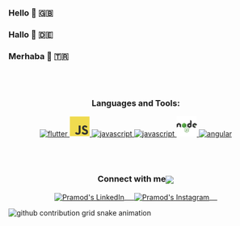 ### Hello 👋 🇬🇧 
### Hallo 👋 🇩🇪
### Merhaba 👋 🇹🇷 


<br />
<br />

<h3 align="center">Languages and Tools:</h3>
<p align="center">
   <a href="https://flutter.dev" target="_blank">
    <img
      src="https://www.vectorlogo.zone/logos/flutterio/flutterio-icon.svg"
      alt="flutter"
      width="40"
      height="40"
    />
  </a>
  <a
    href="https://developer.mozilla.org/en-US/docs/Web/JavaScript"
    target="_blank"
  >
    <img
      src="https://raw.githubusercontent.com/devicons/devicon/master/icons/javascript/javascript-original.svg"
      alt="javascript"
      width="40"
      height="40"
    />
  </a>
   <a
    href="https://vuejs.org/"
    target="_blank"
  >
    <img
      src="https://vuejs.org/images/logo.png"
      alt="javascript"
      width="40"
      height="40"
    />
  </a>
   <a
    href="https://quasar.dev/"
    target="_blank"
  >
    <img
      src="https://cdn.quasar.dev/logo-v2/svg/logo-vertical.svg"
      alt="javascript"
      width="40"
      height="40"
    />
  </a>
  <a href="https://nodejs.org" target="_blank">
    <img
      src="https://raw.githubusercontent.com/devicons/devicon/master/icons/nodejs/nodejs-original-wordmark.svg"
      alt="nodejs"
      width="40"
      height="40"
    />
  </a>
    <a href="https://angular.io/" target="_blank">
    <img
      src="https://upload.wikimedia.org/wikipedia/commons/thumb/f/f7/Angular_gradient.png/1200px-Angular_gradient.png"
      alt="angular"
      width="40"
      height="40"
    />
  </a>
</p>
<br /><br />
<div align="center">
  <h3 align="center">
    Connect with me<img
      align="center"
      src="https://github.com/rajput2107/rajput2107/blob/master/Assets/Handshake.gif"
      height="33px"
    />
  </h3>
</div>
<p align="center">
  <a
    href="https://www.linkedin.com/in/mehmet-tezcan-aa49159b/"
    target="”_blank”"
  >
    <img
      align="center"
      alt="Pramod's LinkedIn"
      width="30px"
      src="https://www.vectorlogo.zone/logos/linkedin/linkedin-icon.svg"
    />
    &nbsp; &nbsp;
  </a>
  <a href="https://www.instagram.com/mehmettezcn/" target="”_blank”">
    <img
      align="center"
      alt="Pramod's Instagram"
      width="30px"
      src="https://www.vectorlogo.zone/logos/instagram/instagram-icon.svg"
    />
    &nbsp; &nbsp;
  </a>
</p>
<picture>
  <source media="(prefers-color-scheme: dark)" srcset="https://raw.githubusercontent.com/mehmettezcan/mehmettezcan/output/github-contribution-grid-snake-dark.svg">
  <source media="(prefers-color-scheme: light)" srcset="https://raw.githubusercontent.com/mehmettezcan/mehmettezcan/output/github-contribution-grid-snake.svg">
  <img alt="github contribution grid snake animation" src="https://raw.githubusercontent.com/mehmettezcan/mehmettezcan/output/github-contribution-grid-snake.svg">
</picture>
